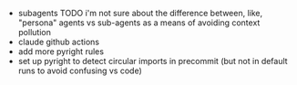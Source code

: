 * subagents
    TODO i'm not sure about the difference between, like, "persona" agents vs sub-agents as a means of avoiding context pollution
* claude github actions
* add more pyright rules
* set up pyright to detect circular imports in precommit (but not in default runs to avoid confusing vs code)
